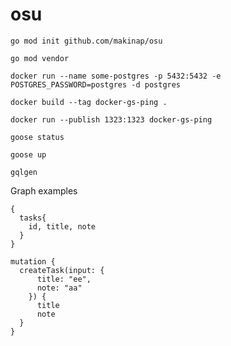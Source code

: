 osu
===
`go mod init github.com/makinap/osu`

`go mod vendor`

`docker run --name some-postgres -p 5432:5432 -e POSTGRES_PASSWORD=postgres -d postgres`

`docker build --tag docker-gs-ping .`

`docker run --publish 1323:1323 docker-gs-ping`

`goose status`

`goose up`

`gqlgen`



Graph examples
```
{
  tasks{
    id, title, note
  }
}
```

```
mutation {
  createTask(input: {
      title: "ee",
      note: "aa"
    }) {
      title
      note
  }
}
```
